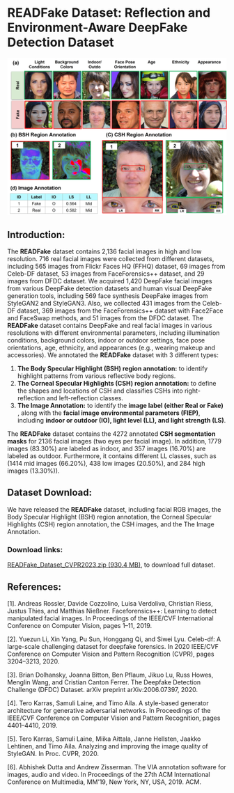 # READFake Dataset: Reflection and Environment-Aware DeepFake Detection Dataset

![READFake Dataset](https://github.com/READFake/READFake_Dataset/blob/main/anno101.jpg)

## Introduction:
The **READFake** dataset contains 2,136 facial images in high and low resolution. 716 real facial images were collected from different datasets, including 565 images from Flickr Faces HQ (FFHQ) dataset, 69 images from Celeb-DF dataset, 53 images from FaceForensics++ dataset, and 29 images from DFDC dataset. We acquired 1,420 DeepFake facial images from various DeepFake detection datasets and human visual DeepFake generation tools, including 569 face synthesis DeepFake images from StyleGAN2 and StyleGAN3. Also, we collected 431 images from the Celeb-DF dataset, 369 images from the FaceForensics++ dataset with Face2Face and FaceSwap methods, and 51 images from the DFDC dataset. The **READFake** dataset contains DeepFake and real facial images in various resolutions with different environmental parameters, including illumination conditions, background colors, indoor or outdoor settings, face pose orientations, age, ethnicity, and appearances (e.g., wearing makeup and accessories). We annotated the **READFake** dataset with 3 different types:

  1. **The Body Specular Highlight (BSH) region annotation:** to identify highlight patterns from various reflective body regions. 
  2. **The Corneal Specular Highlights (CSH) region annotation:** to define the shapes and locations of CSH and classifies CSHs into right-reflection and left-reflection classes. 
  3. **The Image Annotation:** to identify the **image label (either Real or Fake)** , along with the **facial image environmental parameters (FIEP)**, including **indoor or outdoor (IO), light level (LL), and light strength (LS)**. 
  
The **READFake** dataset contains the 4272 annotated **CSH segmentation masks** for 2136 facial images (two eyes per facial image). In addition, 1779 images (83.30%) are labeled as indoor, and 357 images (16.70%) are labeled as outdoor. Furthermore, it contains different LL classes, such as (1414 mid images (66.20%), 438 low images (20.50%), and 284 high images (13.30%)).

## Dataset Download: 

We have released the **READFake** dataset, including facial RGB images, the Body Specular Highlight (BSH) region annotation, the Corneal Specular Highlights (CSH) region annotation, the CSH images, and the The Image Annotation.

### Download links: 
[READFake_Dataset_CVPR2023.zip (930.4 MB)](https://drive.google.com/file/d/1HQr1weaDKohv4oRZFhzSQMw8bX3ZiQQQ/view?usp=sharing), to download full dataset.

## References: 

  [1]. Andreas Rossler, Davide Cozzolino, Luisa Verdoliva, Christian Riess, Justus Thies, and Matthias Nießner. Faceforensics++: Learning to detect manipulated facial images. In Proceedings of the IEEE/CVF International Conference on Computer Vision, pages 1–11, 2019.
  
  [2]. Yuezun Li, Xin Yang, Pu Sun, Honggang Qi, and Siwei Lyu. Celeb-df: A large-scale challenging dataset for deepfake forensics. In 2020 IEEE/CVF Conference on Computer Vision and Pattern Recognition (CVPR), pages 3204–3213, 2020.
  
  [3]. Brian Dolhansky, Joanna Bitton, Ben Pflaum, Jikuo Lu, Russ Howes, Menglin Wang, and Cristian Canton Ferrer. The Deepfake Detection Challenge (DFDC) Dataset. arXiv preprint arXiv:2006.07397, 2020.
  
  [4]. Tero Karras, Samuli Laine, and Timo Aila. A style-based generator architecture for generative adversarial networks. In Proceedings of the IEEE/CVF Conference on Computer Vision and Pattern Recognition, pages 4401–4410, 2019.
  
  [5]. Tero Karras, Samuli Laine, Miika Aittala, Janne Hellsten, Jaakko Lehtinen, and Timo Aila. Analyzing and improving the image quality of StyleGAN. In Proc. CVPR, 2020.
  
  [6]. Abhishek Dutta and Andrew Zisserman. The VIA annotation software for images, audio and video. In Proceedings of the 27th ACM International Conference on Multimedia, MM’19, New York, NY, USA, 2019. ACM.

